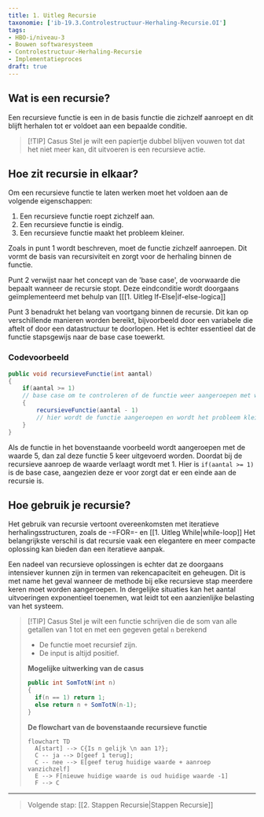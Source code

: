 ```yaml
---
title: 1. Uitleg Recursie
taxonomie: ['ib-19.3.Controlestructuur-Herhaling-Recursie.OI']
tags:
- HBO-i/niveau-3
- Bouwen softwaresysteem
- Controlestructuur-Herhaling-Recursie
- Implementatieproces
draft: true 
---
```


## Wat is een recursie?
Een recursieve functie is een in de basis functie die zichzelf aanroept en dit blijft herhalen tot er voldoet aan een bepaalde conditie.

> [!TIP] Casus
> Stel je wilt een papiertje dubbel blijven vouwen tot dat het niet meer kan, dit uitvoeren is een recursieve actie.

## Hoe zit recursie in elkaar?
Om een recursieve functie te laten werken moet het voldoen aan de volgende eigenschappen:
1. Een recursieve functie roept zichzelf aan.
2. Een recursieve functie is eindig.
3. Een recursieve functie maakt het probleem kleiner.

Zoals in punt 1 wordt beschreven, moet de functie zichzelf aanroepen. Dit vormt de basis van recursiviteit en zorgt voor de herhaling binnen de functie.

Punt 2 verwijst naar het concept van de 'base case', de voorwaarde die bepaalt wanneer de recursie stopt. Deze eindconditie wordt doorgaans geïmplementeerd met behulp van [[[1. Uitleg If-Else|if-else-logica]]

Punt 3 benadrukt het belang van voortgang binnen de recursie. Dit kan op verschillende manieren worden bereikt, bijvoorbeeld door een variabele die aftelt of door een datastructuur te doorlopen. Het is echter essentieel dat de functie stapsgewijs naar de base case toewerkt.

### Codevoorbeeld
```C#
public void recursieveFunctie(int aantal)
{
	if(aantal >= 1)
	// base case om te controleren of de functie weer aangeroepen met worden
	{
		recursieveFunctie(aantal - 1)
		// hier wordt de functie aangeroepen en wordt het probleem kleiner gemaakt
	}
}
```

Als de functie in het bovenstaande voorbeeld wordt aangeroepen met de waarde 5, dan zal deze functie 5 keer uitgevoerd worden. Doordat bij de recursieve aanroep de waarde verlaagt wordt met 1. Hier is `if(aantal >= 1)` is de base case, aangezien deze er voor zorgt dat er een einde aan de recursie is.

## Hoe gebruik je recursie?
Het gebruik van recursie vertoont overeenkomsten met iteratieve herhalingsstructuren, zoals de -=FOR=- en [[1. Uitleg While|while-loop]] Het belangrijkste verschil is dat recursie vaak een elegantere en meer compacte oplossing kan bieden dan een iteratieve aanpak.

Een nadeel van recursieve oplossingen is echter dat ze doorgaans intensiever kunnen zijn in termen van rekencapaciteit en geheugen. Dit is met name het geval wanneer de methode bij elke recursieve stap meerdere keren moet worden aangeroepen. In dergelijke situaties kan het aantal uitvoeringen exponentieel toenemen, wat leidt tot een aanzienlijke belasting van het systeem.

> [!TIP] Casus
>Stel je wilt een functie schrijven die de som van alle getallen van 1 tot en met een gegeven getal `n` berekend
>* De functie moet recursief zijn.
>* De input is altijd positief.
> 
> **Mogelijke uitwerking van de casus**
> ```C#
> public int SomTotN(int n)
> {
> 	if(n == 1) return 1;
> 	else return n + SomTotN(n-1);
> }
> ```
> 
> **De flowchart van de bovenstaande recursieve functie**
> ```mermaid
> flowchart TD
> 	A[start] --> C{Is n gelijk \n aan 1?};
> 	C -- ja --> D[geef 1 terug];
> 	C -- nee --> E[geef terug huidige waarde + aanroep vanzichzelf]
> 	E --> F[nieuwe huidige waarde is oud huidige waarde -1]
> 	F --> C
> ```

---

> Volgende stap: [[2. Stappen Recursie|Stappen Recursie]]
